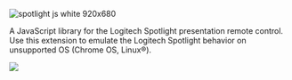 
![spotlight js white 920x680](https://user-images.githubusercontent.com/1699357/45272065-66172400-b4ab-11e8-8467-67209a3b317b.png)

A JavaScript library for the Logitech Spotlight presentation remote control. Use this extension to emulate the Logitech Spotlight behavior on unsupported OS (Chrome OS, Linux®).

<p>
  <a href="https://chrome.google.com/webstore/detail/dmhonnnbjocamhnignjockjighobjpje/publish-accepted?authuser=1&hl=fr">
    <img src="https://developer.chrome.com/webstore/images/ChromeWebStore_Badge_v2_206x58.png" />  
  </a>
</p>
